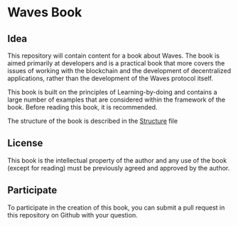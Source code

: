 # Waves Book

## Idea

This repository will contain content for a book about Waves. The book is aimed primarily at developers and is a practical book that more covers the issues of working with the blockchain and the development of decentralized applications, rather than the development of the Waves protocol itself.

This book is built on the principles of Learning-by-doing and contains a large number of examples that are considered within the framework of the book. Before reading this book, it is recommended.

The structure of the book is described in the [Structure](./structure.md) file 

## License

This book is the intellectual property of the author and any use of the book (except for reading) must be previously agreed and approved by the author.

## Participate

To participate in the creation of this book, you can submit a pull request in this repository on Github with your question.